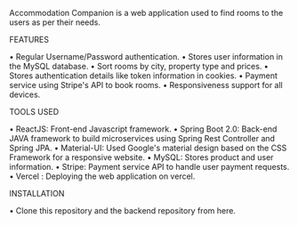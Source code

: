 
Accommodation Companion is a web application used to find rooms to the users as per their needs.

FEATURES

•	Regular Username/Password authentication.
•	Stores user information in the MySQL database.
•	Sort rooms by city, property type and prices.
•	Stores authentication details like token information in cookies.
•	Payment service using Stripe's API to book rooms.
•	Responsiveness support for all devices.

TOOLS USED

•	ReactJS: Front-end Javascript framework.
•	Spring Boot 2.0: Back-end JAVA framework to build microservices using Spring Rest Controller and Spring JPA.
•	Material-UI: Used Google's material design based on the CSS Framework for a responsive website.
•	MySQL: Stores product and user information.
•	Stripe: Payment service API to handle user payment requests.
•	Vercel : Deploying the web application on vercel.

INSTALLATION

•	Clone this repository and the backend repository from here. 


